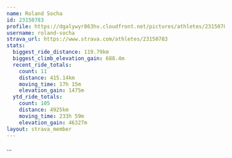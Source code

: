 ```yaml
---
name: Roland Socha
id: 23150783
profile: https://dgalywyr863hv.cloudfront.net/pictures/athletes/23150783/14745672/4/large.jpg
username: roland-socha
strava_url: https://www.strava.com/athletes/23150783
stats:
  biggest_ride_distance: 119.79km
  biggest_climb_elevation_gain: 688.4m
  recent_ride_totals:
    count: 11
    distance: 415.14km
    moving_time: 17h 15m
    elevation_gain: 1475m
  ytd_ride_totals:
    count: 105
    distance: 4925km
    moving_time: 233h 59m
    elevation_gain: 46327m
layout: strava_member
--- 
```

...
